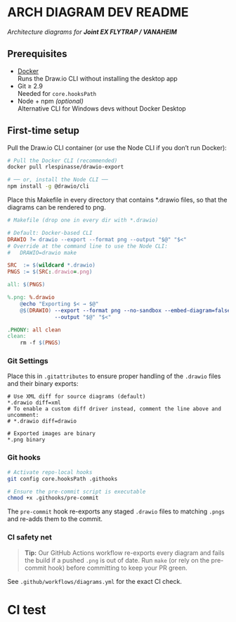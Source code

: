 # ARCH DIAGRAM DEV README

_Architecture diagrams for **Joint EX FLYTRAP / VANAHEIM**_


## Prerequisites

- [Docker](https://docs.docker.com/)  
  Runs the Draw.io CLI without installing the desktop app
- Git ≥ 2.9  
  Needed for `core.hooksPath`
- Node + npm *(optional)*  
  Alternative CLI for Windows devs without Docker Desktop


## First-time setup

Pull the Draw.io CLI container (or use the Node CLI if you don’t run Docker):

```sh
# Pull the Docker CLI (recommended)
docker pull rlespinasse/drawio-export

# ── or, install the Node CLI ──
npm install -g @drawio/cli 
```

Place this Makefile in every directory that contains *.drawio files, so that the diagrams can be rendered to png.

```makefile
# Makefile (drop one in every dir with *.drawio)

# Default: Docker-based CLI
DRAWIO ?= drawio --export --format png --output "$@" "$<"
# Override at the command line to use the Node CLI:
#   DRAWIO=drawio make

SRC  := $(wildcard *.drawio)
PNGS := $(SRC:.drawio=.png)

all: $(PNGS)

%.png: %.drawio
	@echo "Exporting $< → $@"
	@$(DRAWIO) --export --format png --no-sandbox --embed-diagram=false \
	           --output "$@" "$<"

.PHONY: all clean
clean:
	rm -f $(PNGS)

```

### Git Settings
Place this in `.gitattributes` to ensure proper handling of the `.drawio` files and their binary exports:

```gitattributes
# Use XML diff for source diagrams (default)
*.drawio diff=xml
# To enable a custom diff driver instead, comment the line above and uncomment:
# *.drawio diff=drawio

# Exported images are binary
*.png binary

```


### Git hooks

```sh
# Activate repo-local hooks
git config core.hooksPath .githooks

# Ensure the pre-commit script is executable
chmod +x .githooks/pre-commit
```

The `pre-commit` hook re-exports any staged `.drawio` files to matching `.pngs` and re-adds them to the commit.

### CI safety net

> **Tip:** Our GitHub Actions workflow re-exports every diagram and fails the build if a pushed `.png` is out of date. Run `make` (or rely on the pre-commit hook) before committing to keep your PR green.

See `.github/workflows/diagrams.yml` for the exact CI check.






# CI test

